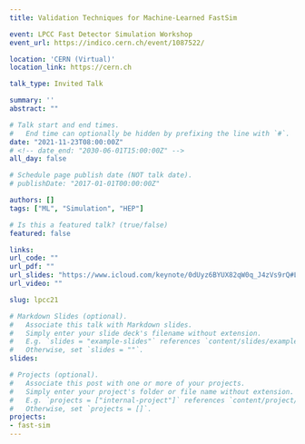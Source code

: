 ```yaml
---
title: Validation Techniques for Machine-Learned FastSim

event: LPCC Fast Detector Simulation Workshop
event_url: https://indico.cern.ch/event/1087522/

location: 'CERN (Virtual)'
location_link: https://cern.ch

talk_type: Invited Talk

summary: ''
abstract: ""

# Talk start and end times.
#   End time can optionally be hidden by prefixing the line with `#`.
date: "2021-11-23T08:00:00Z"
# <!-- date_end: "2030-06-01T15:00:00Z" -->
all_day: false

# Schedule page publish date (NOT talk date).
# publishDate: "2017-01-01T00:00:00Z"

authors: []
tags: ["ML", "Simulation", "HEP"]

# Is this a featured talk? (true/false)
featured: false

links:
url_code: ""
url_pdf: ""
url_slides: "https://www.icloud.com/keynote/0dUyz6BYUX82qW0q_J4zVs9rQ#LPCC_FastSim_Workshop_Validation_Techniques"
url_video: ""

slug: lpcc21

# Markdown Slides (optional).
#   Associate this talk with Markdown slides.
#   Simply enter your slide deck's filename without extension.
#   E.g. `slides = "example-slides"` references `content/slides/example-slides.md`.
#   Otherwise, set `slides = ""`.
slides:

# Projects (optional).
#   Associate this post with one or more of your projects.
#   Simply enter your project's folder or file name without extension.
#   E.g. `projects = ["internal-project"]` references `content/project/deep-learning/index.md`.
#   Otherwise, set `projects = []`.
projects:
- fast-sim
---
```

